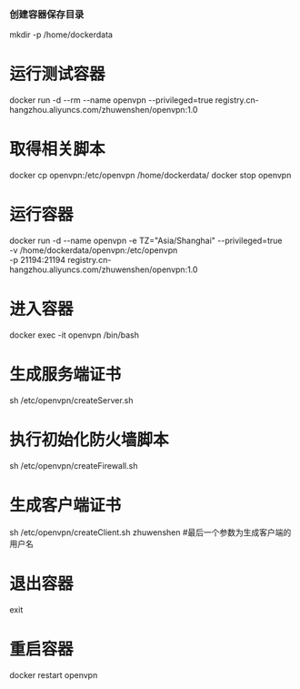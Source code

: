 ### 创建容器保存目录
mkdir -p /home/dockerdata
# 运行测试容器
docker run -d  --rm --name openvpn --privileged=true registry.cn-hangzhou.aliyuncs.com/zhuwenshen/openvpn:1.0
# 取得相关脚本
docker cp openvpn:/etc/openvpn /home/dockerdata/
docker stop openvpn
# 运行容器
docker run -d --name openvpn -e TZ="Asia/Shanghai"  --privileged=true \
-v /home/dockerdata/openvpn:/etc/openvpn \
-p 21194:21194 registry.cn-hangzhou.aliyuncs.com/zhuwenshen/openvpn:1.0
# 进入容器
docker exec -it openvpn /bin/bash
# 生成服务端证书
sh /etc/openvpn/createServer.sh
# 执行初始化防火墙脚本
sh /etc/openvpn/createFirewall.sh
# 生成客户端证书
sh /etc/openvpn/createClient.sh zhuwenshen #最后一个参数为生成客户端的用户名
# 退出容器
exit
# 重启容器
docker restart openvpn


